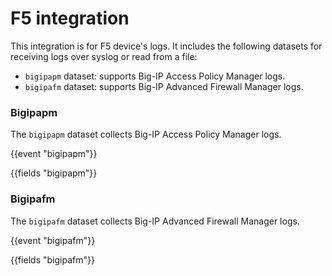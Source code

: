 # F5 integration

This integration is for F5 device's logs. It includes the following
datasets for receiving logs over syslog or read from a file:
- `bigipapm` dataset: supports Big-IP Access Policy Manager logs.
- `bigipafm` dataset: supports Big-IP Advanced Firewall Manager logs.

### Bigipapm

The `bigipapm` dataset collects Big-IP Access Policy Manager logs.

{{event "bigipapm"}}

{{fields "bigipapm"}}


### Bigipafm

The `bigipafm` dataset collects Big-IP Advanced Firewall Manager logs.

{{event "bigipafm"}}

{{fields "bigipafm"}}
